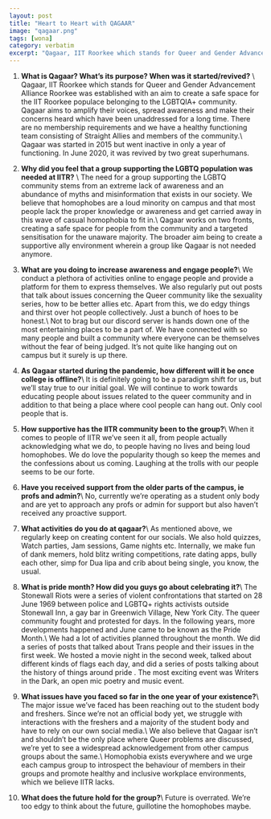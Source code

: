 ```yaml
---
layout: post
title: "Heart to Heart with QAGAAR"
image: "qagaar.png"
tags: [wona]
category: verbatim
excerpt: "Qagaar, IIT Roorkee which stands for Queer and Gender Advancement Alliance Roorkee was established with an aim to create a safe space for the IIT Roorkee"
---
```

1. **What is Qagaar? What’s its purpose? When was it started/revived?** \\
   Qagaar, IIT Roorkee which stands for Queer and Gender Advancement Alliance Roorkee was established with an aim to create a safe space for the IIT Roorkee populace belonging to the LGBTQIA+ community. Qagaar aims to amplify their voices, spread awareness and make their concerns heard which have been unaddressed for a long time. There are no membership requirements and we have a healthy functioning team consisting of Straight Allies and members of the community.\\
   Qagaar was started in 2015 but went inactive in only a year of functioning. In June 2020, it was revived by two great superhumans. 

2. **Why did you feel that a group supporting the LGBTQ population was needed at IITR?** \\
   The need for a group supporting the LGBTQ community stems from an extreme lack of awareness and an abundance of myths and misinformation that exists in our society. We believe that homophobes are a loud minority on campus and that most people lack the proper knowledge or awareness and get carried away in this wave of casual homophobia to fit in.\\
   Qagaar works on two fronts, creating a safe space for people from the community and a targeted sensitisation for the unaware majority. The broader aim being to create a supportive ally environment wherein a group like Qagaar is not needed anymore. 

3. **What are you doing to increase awareness and engage people?**\\
   We conduct a plethora of activities online to engage people and provide a platform for them to express themselves. We also regularly put out posts that talk about issues concerning the Queer community like the sexuality series, how to be better allies etc. Apart from this, we do edgy things and thirst over hot people collectively. Just a bunch of hoes to be honest.\\
   Not to brag but our discord server is hands down one of the most entertaining places to be a part of. We have connected with so many people and built a community where everyone can be themselves without the fear of being judged. It’s not quite like hanging out on campus but it surely is up there.

4. **As Qagaar started during the pandemic, how different will it be once college is offline?**\\
   It is definitely going to be a paradigm shift for us, but we’ll stay true to our initial goal. We will continue to work towards educating people about issues related to the queer community and in addition to that being a place where cool people can hang out. Only cool people that is. 

5. **How supportive has the IITR community been to the group?**\\
   When it comes to people of IITR we’ve seen it all, from people actually acknowledging what we do, to people having no lives and being loud homophobes. We do love the popularity though so keep the memes and the confessions about us coming. Laughing at the trolls with our people seems to be our forte.

6. **Have you received support from the older parts of the campus, ie profs and admin?**\\
   No, currently we’re operating as a student only body and are yet to approach any profs or admin for support but also haven’t received any proactive support.

7. **What activities do you do at qagaar?**\\
   As mentioned above, we regularly keep on creating content for our socials. We also hold quizzes, Watch parties, Jam sessions, Game nights etc. Internally, we make fun of dank memers, hold blitz writing competitions, rate dating apps, bully each other, simp for Dua lipa and crib about being single, you know, the usual. 

8. **What is pride month? How did you guys go about celebrating it?**\\
   The Stonewall Riots were a series of violent confrontations that started on 28 June 1969 between police and LGBTQ+ rights activists outside Stonewall Inn, a gay bar in Greenwich Village, New York City. The queer community fought and protested for days. In the following years, more developments happened and June came to be known as the Pride Month.\\
   We had a lot of activities planned throughout the month. We did a series of posts that talked about Trans people and their issues in the first week. We hosted a movie night in the second week, talked about different kinds of flags each day, and did a series of posts talking about the history of things around pride . The most exciting event was Writers in the Dark, an open mic poetry and music event. 

9. **What issues have you faced so far in the one year of your existence?**\\
    The major issue we’ve faced has been reaching out to the student body and freshers. Since we’re not an official body yet, we struggle with interactions with the freshers and a majority of the student body and have to rely on our own social media.\\
    We also believe that Qagaar isn’t and shouldn’t be the only place where Queer problems are discussed, we’re yet to see a widespread acknowledgement from other campus groups about the same.\\
    Homophobia exists everywhere and we urge each campus group to introspect the behaviour of members in their groups and promote healthy and inclusive workplace environments, which we believe IITR lacks.

10. **What does the future hold for the group?**\\
    Future is overrated. We’re too edgy to think about the future, guillotine the homophobes maybe. 
